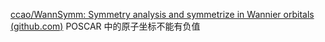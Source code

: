 [ccao/WannSymm: Symmetry analysis and symmetrize in Wannier orbitals (github.com)](https://github.com/ccao/WannSymm)
POSCAR 中的原子坐标不能有负值
